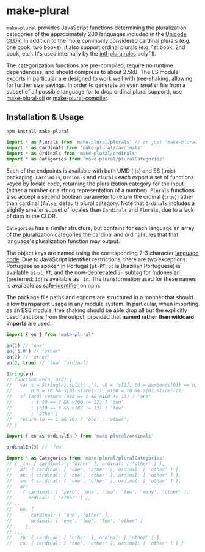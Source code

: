 # make-plural

`make-plural` provides JavaScript functions determining the pluralization categories of the approximately 200 languages included in the [Unicode CLDR]. In addition to the more commonly considered cardinal plurals (e.g. one book, two books), it also support ordinal plurals (e.g. 1st book, 2nd book, etc). It's used internally by the [intl-pluralrules] polyfill.

The categorization functions are pre-compiled, require no runtime dependencies, and should compress to about 2.5kB. The ES module exports in particular are designed to work well with tree-shaking, allowing for further size savings. In order to generate an even smaller file from a subset of all possible language (or to drop ordinal plural support), use [make-plural-cli] or [make-plural-compiler].

[intl-pluralrules]: https://www.npmjs.com/package/intl-pluralrules
[unicode cldr]: http://cldr.unicode.org/
[make-plural-cli]: https://www.npmjs.com/package/make-plural-cli
[make-plural-compiler]: https://www.npmjs.com/package/make-plural-compiler

## Installation & Usage

```
npm install make-plural
```

```js
import * as Plurals from 'make-plural/plurals' // or just 'make-plural'
import * as Cardinals from 'make-plural/cardinals'
import * as Ordinals from 'make-plural/ordinals'
import * as Categories from 'make-plural/pluralCategories'
```

Each of the endpoints is available with both UMD (.js) and ES (.mjs) packaging. `Cardinals`, `Ordinals` and `Plurals` each export a set of functions keyed by locale code, returning the pluralization category for the input (either a number or a string representation of a number). `Plurals` functions also accept a second boolean parameter to return the ordinal (`true`) rather than cardinal (`false`, default) plural category. Note that `Ordinals` includes a slightly smaller subset of locales than `Cardinals` and `Plurals`, due to a lack of data in the CLDR.

`Categories` has a similar structure, but contains for each language an array of the pluralization categories the cardinal and ordinal rules that that language's pluralization function may output.

The object keys are named using the corresponding 2-3 character [language code]. Due to JavaScript identifier restrictions, there are two exceptions: Portugese as spoken in Portugal (`pt-PT`; `pt` is Brazilian Portuguese) is available as `pt_PT`, and the now-deprecated `in` subtag for Indonesian (preferred: `id`) is available as `_in`. The transformation used for these names is available as [safe-identifier] on npm.

[language]: http://www.unicode.org/cldr/charts/latest/supplemental/language_plural_rules.html
[language code]: https://www.unicode.org/cldr/charts/latest/supplemental/languages_and_scripts.html
[safe-identifier]: https://www.npmjs.com/package/safe-identifier

The package file paths and exports are structured in a manner that should allow transparent usage in any module system. In particular, when importing as an ES6 module, tree shaking should be able drop all but the explicitly used functions from the output, provided that **named rather than wildcard imports** are used.

```js
import { en } from 'make-plural'

en(1) // 'one'
en('1.0') // 'other'
en(2) // 'other'
en(2, true) // 'two' (ordinal)

String(en)
// function en(n, ord) {
//   var s = String(n).split('.'), v0 = !s[1], t0 = Number(s[0]) == n,
//       n10 = t0 && s[0].slice(-1), n100 = t0 && s[0].slice(-2);
//   if (ord) return (n10 == 1 && n100 != 11) ? 'one'
//       : (n10 == 2 && n100 != 12) ? 'two'
//       : (n10 == 3 && n100 != 13) ? 'few'
//       : 'other';
//   return (n == 1 && v0) ? 'one' : 'other';
// }

import { en as ordinalEn } from 'make-plural/ordinals'

ordinalEn(3) // 'few'

import * as Categories from 'make-plural/pluralCategories'
// { _in: { cardinal: [ 'other' ], ordinal: [ 'other' ] },
//   af: { cardinal: [ 'one', 'other' ], ordinal: [ 'other' ] },
//   ak: { cardinal: [ 'one', 'other' ], ordinal: [ 'other' ] },
//   am: { cardinal: [ 'one', 'other' ], ordinal: [ 'other' ] },
//   ar:
//    { cardinal: [ 'zero', 'one', 'two', 'few', 'many', 'other' ],
//      ordinal: [ 'other' ] },
// ...
//   en: {
//       cardinal: [ 'one', 'other' ],
//       ordinal: [ 'one', 'two', 'few', 'other' ]
//     },
// ...
//   zh: { cardinal: [ 'other' ], ordinal: [ 'other' ] },
//   zu: { cardinal: [ 'one', 'other' ], ordinal: [ 'other' ] } }
```
